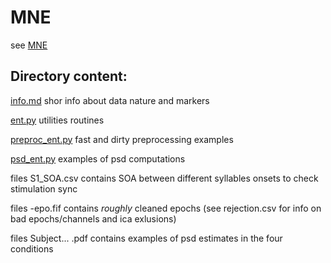 #  MNE

see [MNE](https://mne.tools/stable/index.html)

## Directory content:

[info.md](info.md)  shor info about data nature and markers

[ent.py](ent.py) utilities routines

[preproc_ent.py](preproc_ent.py) fast and dirty preprocessing examples

[psd_ent.py](psd_ent.py) examples of psd computations

files S1_SOA.csv  contains SOA between different syllables onsets to check stimulation sync

files -epo.fif contains *roughly* cleaned epochs (see rejection.csv for info on bad epochs/channels and  ica exlusions)

files Subject... .pdf contains examples of psd estimates in the four conditions